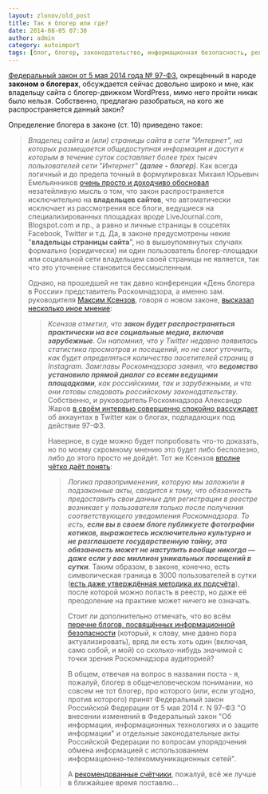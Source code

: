 ```yaml
---
layout: zlonov/old_post
title: Так я блогер или где?
date: 2014-08-05 07:30
author: admin
category: autoimport
tags: [блог, блогер, законодательство, информационная безопасность, регулирование, Роскомнадзор]
---
```

<a href="http://www.rg.ru/2014/05/07/informtech-dok.html" target="_blank">Федеральный закон от 5 мая 2014 года № 97-ФЗ</a>, окрещённый в народе <strong>законом о блогерах</strong>, обсуждается сейчас довольно широко и мне, как владельцу сайта с блогер-движком WordPress, мимо него пройти никак было нельзя. Собственно, предлагаю разобраться, на кого же распространяется данный закон?

Определение блогера в законе (ст. 10) приведено такое:
<blockquote><em>Владелец сайта и (или) страницы сайта в сети "Интернет", на которых размещается общедоступная информация и доступ к которым в течение суток составляет более трех тысяч пользователей сети "Интернет" <span style="color: #373737;">(далее - блогер)</span></em>.
Как всегда логичный и до предела точный в формулировках Михаил Юрьевич Емельянников <a href="http://emeliyannikov.blogspot.ru/2014/08/blog-post.html" target="_blank">очень просто и доходчиво обосновал</a> незатейливую мысль о том, что закон распространяется исключительно на <strong>владельцев сайтов</strong>, что автоматически исключает из рассмотрения все блоги, ведущиеся на специализированных площадках вроде LiveJournal.com, Blogspot.com и пр., а равно и личные страницы в соцсетях Facebook, Twitter и т.д. Да, в законе предусмотрены некие "<strong>владельцы страницы сайта</strong>", но в вышеупомянутых случаях формально (юридически) ни один пользователь блогер-площадки или социальной сети владельцем своей страницы не является, так что это уточнение становится бессмысленным.

Однако, на прошедшей не так давно конференции «День блогера в России» представитель Роскомнадзора, а именно зам. руководителя <a href="http://rkn.gov.ru/about/head/p621/?print=1" target="_blank">Максим Ксензов</a>, говоря о новом законе, <a href="http://therunet.com/articles/3330-roskomnadzor-pogovoril-s-blogerami" target="_blank">высказал несколько иное мнение</a>:
<blockquote><em>Ксензов отметил, что <strong>закон будет распространяться практически на все социальные медиа, включая зарубежные</strong>. Он напомнил, что у Twitter недавно появилась статистика просмотров и посещений, но не смог уточнить, как будет определяться количество посетителей страниц в Instagram. Замглавы Роскомнадзора заявил, что <strong>ведомство установило прямой диалог со всеми ведущими площадками</strong>, как российскими, так и зарубежными, и что они готовы следовать российскому законодательству.</em>
Собственно, и руководитель Роскомнадзора Александр Жаров <a href="http://iamblogger.ru/news/1003/" target="_blank">в своём интервью совершенно спокойно рассуждает</a> об аккаунтах в Twitter как о блогах, подпадающих под действие 97-ФЗ.

Наверное, в суде можно будет попробовать что-то доказать, но по моему скромному мнению это будет либо бесполезно, либо до этого просто не дойдёт. Тот же Ксензов <a href="http://lenta.ru/articles/2014/07/22/rkn/" target="_blank">вполне чётко даёт понять</a>:
<blockquote><em>Логика правоприменения, которую мы заложили в подзаконные акты, сводится к тому, что обязанность предоставить свои данные для регистрации в реестре возникает у пользователя только после получения соответствующего уведомления Роскомнадзора. То есть, <strong>если вы в своем блоге публикуете фотографии котиков, выражаетесь исключительно культурно и не разглашаете государственную тайну, эта обязанность может не наступить вообще никогда — даже если у вас миллион уникальных посещений в сутки</strong>.</em>
Таким образом, в законе, конечно, есть символическая граница в 3000 пользователей в сутки (<a href="https://twitter.com/zlonov/status/495247419873820674" target="_blank">есть даже утверждённая методика их подсчёта</a>), после которой можно попасть в реестр, но даже её преодоление на практике может ничего не означать.

Стоит ли дополнительно отмечать, что во всём <a href="https://zlonov.ru/blogs/" target="_blank">перечне блогов, посвящённых информационной безопасности</a> (который, к слову, мне давно пора актуализировать), вряд ли есть хоть один (включая, само собой, и мой) со сколько-нибудь значимой с точки зрения Роскомнадзора аудиторией?

В общем, отвечая на вопрос в названии поста - я, пожалуй, блогер в общечеловеческом понимании, но совсем не тот блогер, про которого (или, если угодно, против которого) принят Федеральный закон Российской Федерации от 5 мая 2014 г. N 97-ФЗ "О внесении изменений в Федеральный закон "Об информации, информационных технологиях и о защите информации" и отдельные законодательные акты Российской Федерации по вопросам упорядочения обмена информацией с использованием информационно-телекоммуникационных сетей".

А <a href="http://iamblogger.ru/counter/">рекомендованные счётчики</a>, пожалуй, всё же лучше в ближайшее время поставлю...
